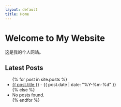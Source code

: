 ```yaml
---
layout: default
title: Home
---
```


# Welcome to My Website

这是我的个人网站。

## Latest Posts

<ul>
  {% for post in site.posts %}
    <li>
      <a href="{{ post.url }}">{{ post.title }}</a> - {{ post.date | date: "%Y-%m-%d" }}
    </li>
  {% else %}
    <li>No posts found.</li>
  {% endfor %}
</ul>

